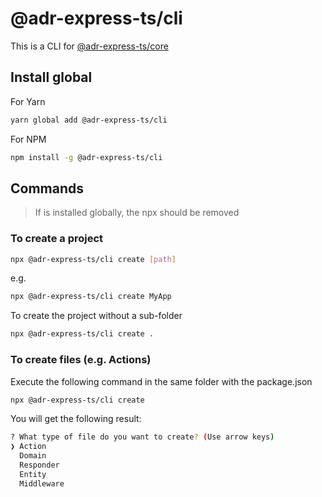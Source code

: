 # @adr-express-ts/cli

This is a CLI for [@adr-express-ts/core](https://github.com/RaresAil/adr-express-ts)

## Install global

For Yarn

```bash
yarn global add @adr-express-ts/cli
```

For NPM

```bash
npm install -g @adr-express-ts/cli
```

## Commands

> If is installed globally, the npx should be removed

### To create a project

```bash
npx @adr-express-ts/cli create [path]
```

e.g.

```bash
npx @adr-express-ts/cli create MyApp
```

To create the project without a sub-folder

```bash
npx @adr-express-ts/cli create .
```

### To create files (e.g. Actions)

Execute the following command in the same folder with the package.json

```bash
npx @adr-express-ts/cli create
```

You will get the following result:
```bash
? What type of file do you want to create? (Use arrow keys)
❯ Action 
  Domain 
  Responder 
  Entity 
  Middleware
```
